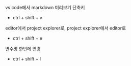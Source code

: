 vs code에서 markdown 미리보기 단축키
- ctrl + shift + v

editor에서 project explorer로, project explorer에서 editor로
- ctrl + shift + e

변수명 한번에 변경
- ctrl + shift + l